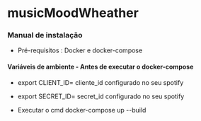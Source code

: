 # musicMoodWheather

### Manual de instalação

 - Pré-requisitos : Docker e docker-compose
 
 #### Variáveis de ambiente - Antes de executar o docker-compose 


- export CLIENT_ID= cliente_id configurado no seu spotify
- export SECRET_ID= secret_id configurado no seu spotify

- Executar o cmd docker-compose up --build
